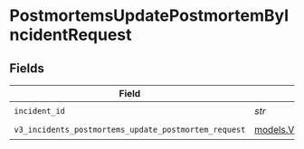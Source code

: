 # PostmortemsUpdatePostmortemByIncidentRequest


## Fields

| Field                                                                                                              | Type                                                                                                               | Required                                                                                                           | Description                                                                                                        |
| ------------------------------------------------------------------------------------------------------------------ | ------------------------------------------------------------------------------------------------------------------ | ------------------------------------------------------------------------------------------------------------------ | ------------------------------------------------------------------------------------------------------------------ |
| `incident_id`                                                                                                      | *str*                                                                                                              | :heavy_check_mark:                                                                                                 | N/A                                                                                                                |
| `v3_incidents_postmortems_update_postmortem_request`                                                               | [models.V3IncidentsPostmortemsUpdatePostmortemRequest](../models/v3incidentspostmortemsupdatepostmortemrequest.md) | :heavy_check_mark:                                                                                                 | N/A                                                                                                                |